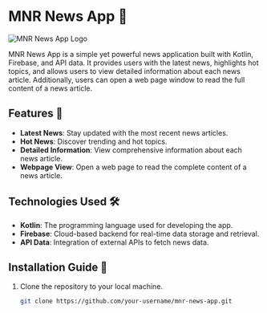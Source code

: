 # MNR News App 📰

![MNR News App Logo]([link_to_your_logo.png](https://drive.google.com/file/d/19W_2cWcftP_L6r09zp0gqZ3R52cPV1tC/view?usp=sharing))

MNR News App is a simple yet powerful news application built with Kotlin, Firebase, and API data. It provides users with the latest news, highlights hot topics, and allows users to view detailed information about each news article. Additionally, users can open a web page window to read the full content of a news article.

## Features 🚀

- **Latest News**: Stay updated with the most recent news articles.
- **Hot News**: Discover trending and hot topics.
- **Detailed Information**: View comprehensive information about each news article.
- **Webpage View**: Open a web page to read the complete content of a news article.

## Technologies Used 🛠️

- **Kotlin**: The programming language used for developing the app.
- **Firebase**: Cloud-based backend for real-time data storage and retrieval.
- **API Data**: Integration of external APIs to fetch news data.

## Installation Guide 📲

1. Clone the repository to your local machine.
   ```bash
   git clone https://github.com/your-username/mnr-news-app.git
